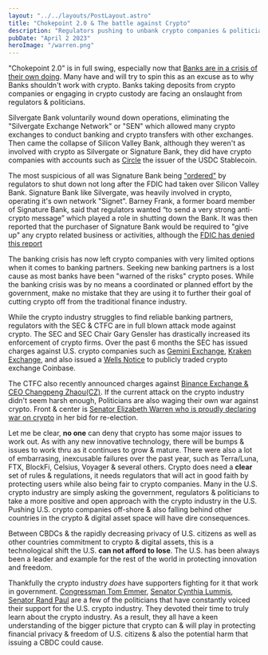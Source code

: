 ```yaml
---
layout: "../../layouts/PostLayout.astro"
title: "Chokepoint 2.0 & The battle against Crypto"
description: "Regulators pushing to unbank crypto companies & politicians that are waging war against crypto "
pubDate: "April 2 2023"
heroImage: "/warren.png"
---
```


"Chokepoint 2.0" is in full swing, especially now that [Banks are in a crisis of their own doing](https://www.cnn.com/2023/03/17/business/global-banking-crisis-explained/index.html). Many have and will try to spin this as an excuse as to why Banks shouldn't work with crypto. Banks taking deposits from crypto companies or engaging in crypto custody are facing an onslaught from regulators & politicians. 

Silvergate Bank voluntarily wound down operations, eliminating the "Silvergate Exchange Network" or "SEN" which allowed many crypto exchanges to conduct banking and crypto transfers with other exchanges. Then came the collapse of Silicon Valley Bank, although they weren't as involved with crypto as Silvergate or Signature Bank, they did have crypto companies with accounts such as [Circle](https://www.circle.com/blog/an-update-on-usdc-and-silicon-valley-bank) the issuer of the USDC Stablecoin. 


The most suspicious of all was Signature Bank being ["ordered"](https://www.cnbc.com/2023/03/12/regulators-close-new-yorks-signature-bank-citing-systemic-risk.html) by regulators to shut down not long after the FDIC had taken over Silicon Valley Bank. Signature Bank like Silvergate, was heavily involved in crypto, operating it's own network "Signet".  Barney Frank, a former board member of Signature Bank, said that regulators wanted “to send a very strong anti-crypto message” which played a role in shutting down the Bank. It was then reported that the purchaser of Signature Bank would be required to "give up" any crypto related business or activities, although the [FDIC has denied this report](https://www.coindesk.com/policy/2023/03/17/fdic-denies-report-signature-bank-purchaser-must-divest-crypto/)

The banking crisis has now left crypto companies with very limited options when it comes to banking partners. Seeking new banking partners is a lost cause as most banks have been "warned of the risks" crypto poses. While the banking crisis was by no means a coordinated or planned effort by the government, make no mistake that they are using it to further their goal of cutting crypto off from the traditional finance industry.  


While the crypto industry struggles to find reliable banking partners, regulators with the SEC & CTFC are in full blown attack mode against crypto. The SEC and SEC Chair Gary Gensler has drastically increased its enforcement of crypto firms. Over the past 6 months the SEC has issued charges against U.S. crypto companies such as [Gemini Exchange](https://www.sec.gov/news/press-release/2023-7), [Kraken Exchange](https://www.sec.gov/news/press-release/2023-25), and also issued a [Wells Notice](https://www.reuters.com/legal/coinbase-issued-wells-notice-by-sec-2023-03-22/) to publicly traded crypto exchange Coinbase. 

The CTFC also recently announced charges against [Binance Exchange & CEO Changpeng Zhaou(CZ)](https://www.cftc.gov/PressRoom/PressReleases/8680-23). If the current attack on the crypto industry didn't seem harsh enough, Politicians are also waging their own war against crypto. Front & center is [Senator Elizabeth Warren who is proudly declaring war on crypto](https://www.coindesk.com/podcasts/the-breakdown-with-nlw/elizabeth-warren-has-declared-war-on-crypto/) in her bid for re-election.


Let me be clear, **no one** can deny that crypto has some major issues to work out. As with any new innovative technology, there will be bumps & issues to work thru as it continues to grow & mature. There were also a lot of embarrasing, inexcusable failures over the past year, such as Terra/Luna, FTX, BlockFi, Celsius, Voyager & several others. Crypto does need a **clear** set of rules & regulations, it needs regulators that will act in good faith by protecting users while also being fair to crypto companies. Many in the U.S. crypto industry are simply asking the government, regulators & politicians to take a more positive and open approach with the crypto industry in the U.S. Pushing U.S. crypto companies off-shore & also falling behind other countries in the crypto & digital asset space will have dire consequences.

Between CBDCs & the rapidly decreasing privacy of U.S. citizens as well as other countries commitment to crypto & digital assets, this is a technological shift the U.S. **can not afford to lose**. The U.S. has been always been a leader and example for the rest of the world in protecting innovation and freedom. 

Thankfully the crypto industry *does* have supporters fighting for it that work in government. [Congressman Tom Emmer](https://twitter.com/GOPMajorityWhip), [Senator Cynthia Lummis](https://twitter.com/CynthiaMLummis), [Senator Rand Paul](https://twitter.com/RandPaul) are a few of the politicians that have constantly voiced their support for the U.S. crypto industry. They devoted their time to truly learn about the crypto industry. As a result, they all have a keen understanding of the bigger picture that crypto can & will play in protecting financial privacy & freedom of U.S. citizens & also the potential harm that issuing a CBDC could cause.
